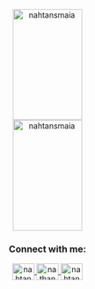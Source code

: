 <meta name="viewport" content="width=device-width, initial-scale=1.0">
<div align="center" class="row">
  <img height='200' src="https://github-readme-stats.vercel.app/api?username=nahtansmaia&count_private=true&show_icons=true&theme=dracula&locale=en" alt="nahtansmaia" style="width:50%;"/>
  <img height='200' src="https://github-readme-stats.vercel.app/api/top-langs?username=nahtansmaia&count_private=true&show_icons=true&locale=en&layout=compact&theme=dracula" alt="nahtansmaia" style="width:50%;"/>
</div>

<h3 align="center" color="blue">Connect with me:</h3>
<p align="center">
  <a 
     href="https://twitter.com/nahtanmaia" 
     target="#">
    <img align="center" 
         src="https://cdn.jsdelivr.net/npm/simple-icons@3.0.1/icons/twitter.svg" alt="nahtanmaia" height="30" width="40" />
  </a>
  <a 
     href="https://linkedin.com/in/nathanmaia" 
     target="#">
    <img align="center" 
         src="https://cdn.jsdelivr.net/npm/simple-icons@3.0.1/icons/linkedin.svg" alt="nathanmaia" height="30" width="40" />
  </a>
  <a 
     href="https://instagram.com/nahtanmaia" 
     target="#">
    <img align="center" 
         src="https://cdn.jsdelivr.net/npm/simple-icons@3.0.1/icons/instagram.svg" alt="nahtanmaia" height="30" width="40" />
  </a>
</p>
